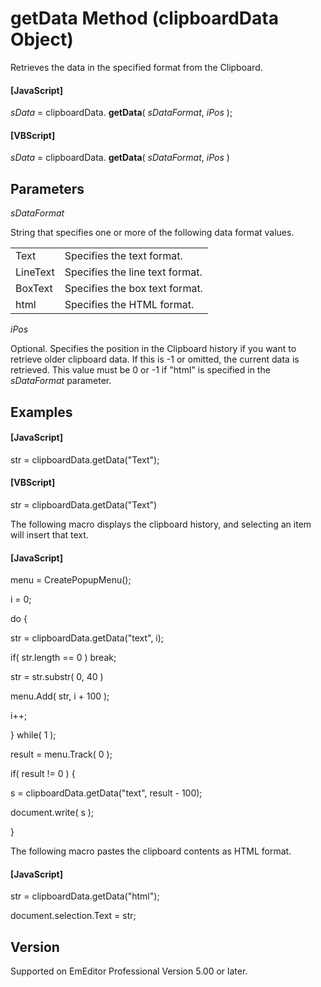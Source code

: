 # getData Method (clipboardData Object)

Retrieves the data in the specified format from the Clipboard.

#### \[JavaScript\]

_sData_ = clipboardData. **getData**( _sDataFormat_, _iPos_ );

#### \[VBScript\]

_sData_ = clipboardData. **getData**( _sDataFormat_, _iPos_ )

## Parameters

_sDataFormat_

String that specifies one or more of the following data format values.

|     |     |
| --- | --- |
| Text | Specifies the text format. |
| LineText | Specifies the line text format. |
| BoxText | Specifies the box text format. |
| html | Specifies the HTML format. |

_iPos_

Optional. Specifies the position in the Clipboard history if you want to retrieve older clipboard data. If this is -1 or omitted, the current data is retrieved. This value must be 0 or -1 if "html" is specified in the _sDataFormat_ parameter.

## Examples

#### \[JavaScript\]

str = clipboardData.getData("Text");

#### \[VBScript\]

str = clipboardData.getData("Text")

The following macro displays the clipboard history, and selecting an item will insert that text.

#### \[JavaScript\]

menu = CreatePopupMenu();

i = 0;

do {

str = clipboardData.getData("text", i);

if( str.length == 0 ) break;

str = str.substr( 0, 40 )

menu.Add( str, i + 100 );

i++;

} while( 1 );

result = menu.Track( 0 );

if( result != 0 ) {

s = clipboardData.getData("text", result - 100);

document.write( s );

}

The following macro pastes the clipboard contents as HTML format.

#### \[JavaScript\]

str = clipboardData.getData("html");

document.selection.Text = str;

## Version

Supported on EmEditor Professional Version 5.00 or later.
